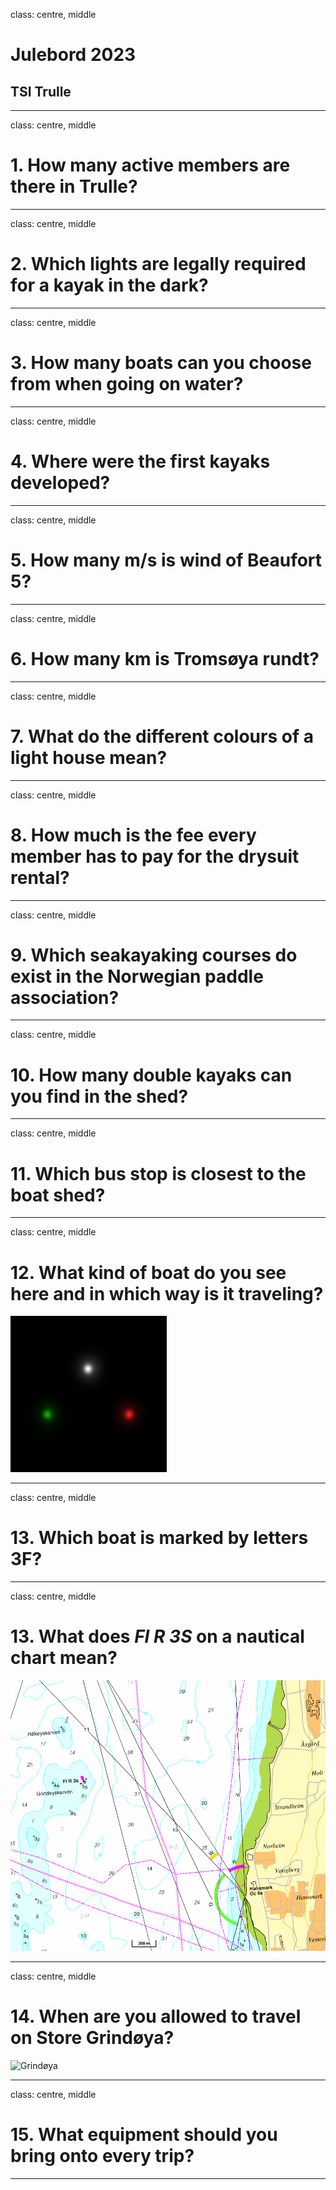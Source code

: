 class: centre, middle

# Julebord 2023

## TSI Trulle

---

class: centre, middle
# 1. How many active members are there in Trulle?

---

class: centre, middle
# 2. Which lights are legally required for a kayak in the dark?

---

class: centre, middle
# 3. How many boats can you choose from when going on water?

---

class: centre, middle
# 4. Where were the first kayaks developed?

---

class: centre, middle
# 5. How many m/s is wind of Beaufort 5?

---

class: centre, middle
# 6. How many km is Tromsøya rundt?

---

class: centre, middle
# 7. What do the different colours of a light house mean?

---

class: centre, middle
# 8. How much is the fee every member has to pay for the drysuit rental?

---

class: centre, middle
# 9. Which seakayaking courses do exist in the Norwegian paddle association?

---

class: centre, middle
# 10. How many double kayaks can you find in the shed?

---

class: centre, middle
# 11. Which bus stop is closest to the boat shed?

---

class: centre, middle
# 12. What kind of boat do you see here and in which way is it traveling?

![Light](boat-lights.png)

---

class: centre, middle
# 13. Which boat is marked by letters 3F? 

----

class: centre, middle
# 13. What does _FI R 3S_ on a nautical chart mean?
![Light](light.png)

----

class: centre, middle
# 14. When are you allowed to travel on Store Grindøya?
![Grindøya](grindøya.png)

----

class: centre, middle
# 15. What equipment should you bring onto every trip?

----
